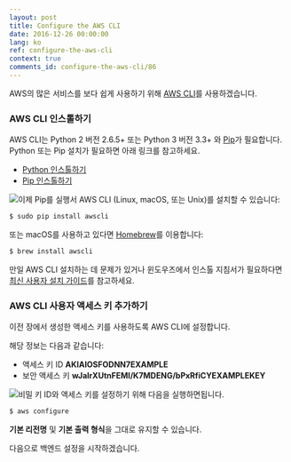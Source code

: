 ```yaml
---
layout: post
title: Configure the AWS CLI
date: 2016-12-26 00:00:00
lang: ko 
ref: configure-the-aws-cli
context: true
comments_id: configure-the-aws-cli/86
---
```


AWS의 많은 서비스를 보다 쉽게 사용하기 위해 [AWS CLI](https://aws.amazon.com/cli/)를 사용하겠습니다.

### AWS CLI 인스톨하기

AWS CLI는 Python 2 버전 2.6.5+ 또는 Python 3 버전 3.3+ 와 [Pip](https://pypi.python.org/pypi/pip)가 필요합니다. Python 또는 Pip 설치가 필요하면 아래 링크를 참고하세요.

- [Python 인스톨하기](https://www.python.org/downloads/)
- [Pip 인스톨하기](https://pip.pypa.io/en/stable/installing/)

<img class="code-marker" src="/assets/s.png" />이제 Pip를 실행서 AWS CLI (Linux, macOS, 또는 Unix)를 설치할 수 있습니다:

``` bash
$ sudo pip install awscli
```

또는 macOS를 사용하고 있다면 [Homebrew](https://brew.sh)를 이용합니다:

``` bash
$ brew install awscli
```

만일 AWS CLI 설치하는 데 문제가 있거나 윈도우즈에서 인스톨 지침서가 필요하다면 [최신 사용자 설치 가이드](http://docs.aws.amazon.com/cli/latest/userguide/installing.html)를 참고하세요.

### AWS CLI 사용자 액세스 키 추가하기

이전 장에서 생성한 액세스 키를 사용하도록 AWS CLI에 설정합니다.

해당 정보는 다음과 같습니다:

- 액세스 키 ID **AKIAIOSFODNN7EXAMPLE**
- 보안 액세스 키 **wJalrXUtnFEMI/K7MDENG/bPxRfiCYEXAMPLEKEY**

<img class="code-marker" src="/assets/s.png" />비밀 키 ID와 액세스 키를 설정하기 위해 다음을 실행하면됩니다.

``` bash
$ aws configure
```

**기본 리전명** 및 **기본 출력 형식**을 그대로 유지할 수 있습니다.

다음으로 백엔드 설정을 시작하겠습니다.

